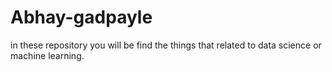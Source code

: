 # Abhay-gadpayle
in these repository you will be find the things that related to data science or machine learning.

